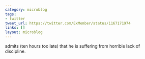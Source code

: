 ```yaml
---
category: microblog
tags:
- twitter
tweet_url: https://twitter.com/ExMember/status/1167171974
links: []
layout: microblog
---
```

admits (ten hours too late) that he is suffering from horrible lack of discipline.
